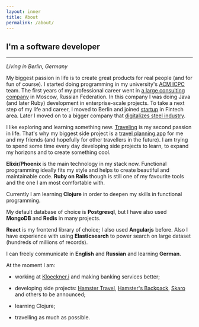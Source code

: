 ```yaml
---
layout: inner
title: About
permalink: /about/
---
```


## I'm a software developer
---

_Living in Berlin, Germany_

My biggest passion in life is to create great products for real people (and for fun of course).
I started doing programming in my university's [ACM ICPC](https://icpc.baylor.edu/) team. The first years of my
professional career went in [a large consulting company](http://at-consulting.co.uk/) in Moscow, Russian Federation.
In this company I was doing Java (and later Ruby) development in enterprise-scale projects.
To take a next step of my life and career, I moved to Berlin and joined [startup](http://finreach.de) in Fintech area.
Later I moved on to a bigger company that [digitalizes steel industry](https://www.kloeckner-i.com/).

I like exploring and learning something new. [Traveling](http://hamster.travel/en/users/191#/map) is my second passion in life. That's why my biggest side project is a [travel planning app](http://hamster.travel) for me and my friends (and hopefully for other travellers in the future). I am trying to spend some time every day developing side projects to learn, to expand my horizons and to create something cool.

**Elixir/Phoenix** is the main technology in my stack now. Functional programming ideally fits my style and helps to create
beautiful and maintainable code. **Ruby on Rails** though is still one of my favourite tools and the one I am most comfortable with.

Currently I am learning **Clojure** in order to deepen my skills in functional programming.

My default database of choice is **Postgresql**, but I have also used **MongoDB** and **Redis** in many projects.

**React** is my frontend library of choice; I also used **Angularjs** before.
Also I have experience with using **Elasticsearch** to power search on large dataset (hundreds of millions of records).

I can freely communicate in **English** and **Russian** and learning **German**.

At the moment I am:

* working at [Kloeckner.i](https://www.kloeckner-i.com/) and making banking services better;

* developing side projects: [Hamster Travel](http://hamster.travel), [Hamster's Backpack](http://hamsters-backpack.com/en), [Skaro](https://skgm.es/) and others to be announced;

* learning Clojure;

* travelling as much as possible.
